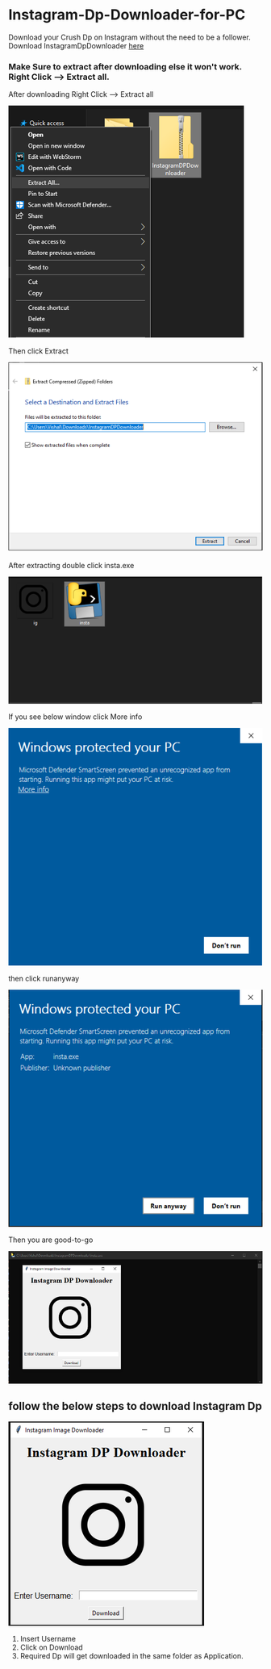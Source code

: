 # Instagram-Dp-Downloader-for-PC

Download your Crush Dp on Instagram without the need to be a follower.
Download InstagramDpDownloader [here](https://github.com/iamvsz/MyFiles/raw/main/InstagramDPDownloader.zip)  

### Make Sure to extract after downloading else it won't work. Right Click --> Extract all.

After downloading Right Click --> Extract all


![Instagram Dp Downloader Extract all](https://raw.githubusercontent.com/iamvsz/MyFiles/main/Instagram-Dp-Downloader-for-PC%20Readme/Extract%20all.png)


Then click Extract



![Instagram Dp Downloader Extract](https://github.com/iamvsz/MyFiles/blob/main/Instagram-Dp-Downloader-for-PC%20Readme/extract.png?raw=true)



After extracting double click insta.exe



![Instagram Dp Downloader double click](https://github.com/iamvsz/MyFiles/blob/main/Instagram-Dp-Downloader-for-PC%20Readme/doubleclick.png?raw=true)



If you see below window click More info



![Instagram Dp Downloader MoreInfo](https://github.com/iamvsz/MyFiles/blob/main/Instagram-Dp-Downloader-for-PC%20Readme/moreinfo.png?raw=true)



then click runanyway



![Instagram Dp Downloader runanyway](https://github.com/iamvsz/MyFiles/blob/main/Instagram-Dp-Downloader-for-PC%20Readme/runanywaay.png?raw=true)



Then you are good-to-go


![Instagram Dp Downloader goodtogo](https://github.com/iamvsz/MyFiles/blob/main/Instagram-Dp-Downloader-for-PC%20Readme/goodtogo.png?raw=true)


## follow the below steps to download Instagram Dp


![Instagram Dp Downloader Interface](https://github.com/iamvsz/MyFiles/blob/main/Instagram-Dp-Downloader-for-PC%20Readme/Instagram%20Dp%20Downloader.png?raw=true)  

1. Insert Username
2. Click on Download
3. Required Dp will get downloaded in the same folder as Application.


